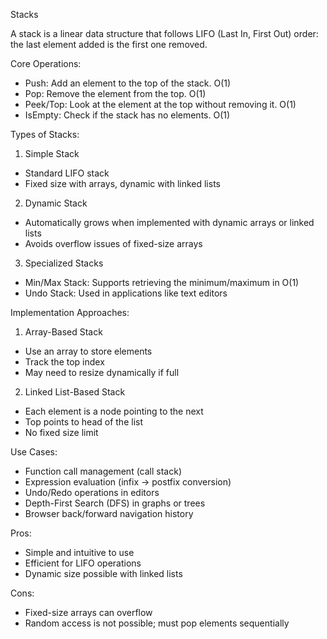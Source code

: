 Stacks

A stack is a linear data structure that follows LIFO (Last In, First Out) order: the last element added is the first one removed.

Core Operations:
- Push: Add an element to the top of the stack. O(1)
- Pop: Remove the element from the top. O(1)
- Peek/Top: Look at the element at the top without removing it. O(1)
- IsEmpty: Check if the stack has no elements. O(1)

Types of Stacks:
1. Simple Stack
- Standard LIFO stack
- Fixed size with arrays, dynamic with linked lists
2. Dynamic Stack
- Automatically grows when implemented with dynamic arrays or linked lists
- Avoids overflow issues of fixed-size arrays
3. Specialized Stacks
- Min/Max Stack: Supports retrieving the minimum/maximum in O(1)
- Undo Stack: Used in applications like text editors

Implementation Approaches:
1. Array-Based Stack
- Use an array to store elements
- Track the top index
- May need to resize dynamically if full
2. Linked List-Based Stack
- Each element is a node pointing to the next
- Top points to head of the list
- No fixed size limit

Use Cases:
- Function call management (call stack)
- Expression evaluation (infix → postfix conversion)
- Undo/Redo operations in editors
- Depth-First Search (DFS) in graphs or trees
- Browser back/forward navigation history

Pros:
- Simple and intuitive to use
- Efficient for LIFO operations
- Dynamic size possible with linked lists

Cons:
- Fixed-size arrays can overflow
- Random access is not possible; must pop elements sequentially
